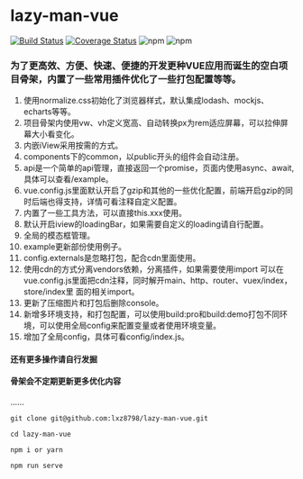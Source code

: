# lazy-man-vue
[![Build Status](https://travis-ci.com/lxz8798/lazy-man-vue.svg?branch=master)](https://travis-ci.com/lxz8798/lazy-man-vue)  [![Coverage Status](https://coveralls.io/repos/github/lxz8798/lazy-man-vue/badge.svg)](https://coveralls.io/github/lxz8798/lazy-man-vue)  ![npm](https://img.shields.io/npm/v/node?label=node)  ![npm](https://img.shields.io/npm/v/vue?label=vue)

### 为了更高效、方便、快速、便捷的开发更种VUE应用而诞生的空白项目骨架，内置了一些常用插件优化了一些打包配置等等。
01. 使用normalize.css初始化了浏览器样式，默认集成lodash、mockjs、echarts等等。
02. 项目骨架内使用vw、vh定义宽高、自动转换px为rem适应屏幕，可以拉伸屏幕大小看变化。
03. 内嵌iView采用按需的方式。
04. components下的common，以public开头的组件会自动注册。
05. api是一个简单的api管理，直接返回一个promise，页面内使用async、await,具体可以查看/example。
06. vue.config.js里面默认开启了gzip和其他的一些优化配置，前端开启gzip的同时后端也得支持，详情可看注释自定义配置。
07. 内置了一些工具方法，可以直接this.xxx使用。
08. 默认开启iview的loadingBar，如果需要自定义的loading请自行配置。
09. 全局的模态框管理。
10. example更新部份使用例子。
11. config.externals是忽略打包，配合cdn里面使用。
12. 使用cdn的方式分离vendors依赖，分离插件，如果需要使用import 可以在vue.config.js里面把cdn注释，同时解开main、http、router、vuex/index，store/index里
    面的相关import。
13. 更新了压缩图片和打包后删除console。
14. 新增多环境支持，和打包配置，可以使用build:pro和build:demo打包不同环境，可以使用全局config来配置变量或者使用环境变量。
15. 增加了全局config，具体可看config/index.js。

#### 还有更多操作请自行发掘
#### 骨架会不定期更新更多优化内容
......

```
git clone git@github.com:lxz8798/lazy-man-vue.git
```
```
cd lazy-man-vue
```
```
npm i or yarn
```
```
npm run serve
```